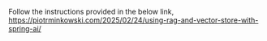 Follow the instructions provided in the below link,
https://piotrminkowski.com/2025/02/24/using-rag-and-vector-store-with-spring-ai/
